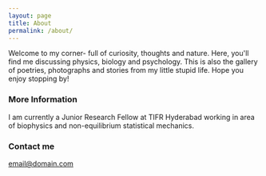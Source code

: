 ```yaml
---
layout: page
title: About
permalink: /about/
---
```

Welcome to my corner- full of curiosity, thoughts and nature. Here, you'll find me discussing physics, biology and psychology. This is also the gallery of poetries, photographs and stories from my little stupid life. Hope you enjoy stopping by!

### More Information

I am currently a Junior Research Fellow at TIFR Hyderabad working in area of biophysics and non-equilibrium statistical mechanics. 
### Contact me

[email@domain.com](mailto:riyav9658@gmail.com)
